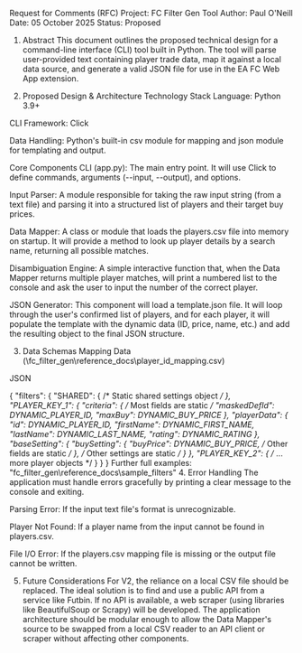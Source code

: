 Request for Comments (RFC)
Project: FC Filter Gen Tool
Author: Paul O'Neill
Date: 05 October 2025
Status: Proposed

1. Abstract
This document outlines the proposed technical design for a command-line interface (CLI) tool built in Python. The tool will parse user-provided text containing player trade data, map it against a local data source, and generate a valid JSON file for use in the EA FC Web App extension.

2. Proposed Design & Architecture
Technology Stack
Language: Python 3.9+

CLI Framework: Click

Data Handling: Python's built-in csv module for mapping and json module for templating and output.

Core Components
CLI (app.py): The main entry point. It will use Click to define commands, arguments (--input, --output), and options.

Input Parser: A module responsible for taking the raw input string (from a text file) and parsing it into a structured list of players and their target buy prices.

Data Mapper: A class or module that loads the players.csv file into memory on startup. It will provide a method to look up player details by a search name, returning all possible matches.

Disambiguation Engine: A simple interactive function that, when the Data Mapper returns multiple player matches, will print a numbered list to the console and ask the user to input the number of the correct player.

JSON Generator: This component will load a template.json file. It will loop through the user's confirmed list of players, and for each player, it will populate the template with the dynamic data (ID, price, name, etc.) and add the resulting object to the final JSON structure.

3. Data Schemas
Mapping Data (\fc_filter_gen\reference_docs\player_id_mapping.csv)

JSON

{
    "filters": {
        "SHARED": { /* Static shared settings object */ },
        "PLAYER_KEY_1": {
            "criteria": {
                /* Most fields are static */
                "maskedDefId": DYNAMIC_PLAYER_ID,
                "maxBuy": DYNAMIC_BUY_PRICE
            },
            "playerData": {
                "id": DYNAMIC_PLAYER_ID,
                "firstName": DYNAMIC_FIRST_NAME,
                "lastName": DYNAMIC_LAST_NAME,
                "rating": DYNAMIC_RATING
            },
            "baseSetting": {
                "buySetting": {
                    "buyPrice": DYNAMIC_BUY_PRICE,
                    /* Other fields are static */
                },
                /* Other settings are static */
            }
        },
        "PLAYER_KEY_2": { /* ... more player objects */ }
    }
}
Further full examples: "fc_filter_gen\reference_docs\sample_filters"
4. Error Handling
The application must handle errors gracefully by printing a clear message to the console and exiting.

Parsing Error: If the input text file's format is unrecognizable.

Player Not Found: If a player name from the input cannot be found in players.csv.

File I/O Error: If the players.csv mapping file is missing or the output file cannot be written.

5. Future Considerations
For V2, the reliance on a local CSV file should be replaced. The ideal solution is to find and use a public API from a service like Futbin. If no API is available, a web scraper (using libraries like BeautifulSoup or Scrapy) will be developed. The application architecture should be modular enough to allow the Data Mapper's source to be swapped from a local CSV reader to an API client or scraper without affecting other components.